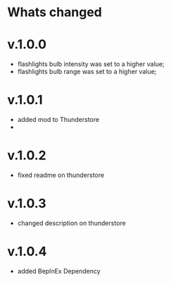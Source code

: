 ﻿# Whats changed

# v.1.0.0
- flashlights bulb intensity was set to a higher value;
- flashlights bulb range was set to a higher value;

# v.1.0.1
- added mod to Thunderstore
- 
# v.1.0.2
- fixed readme on thunderstore

# v.1.0.3
- changed description on thunderstore

# v.1.0.4
- added BepInEx Dependency